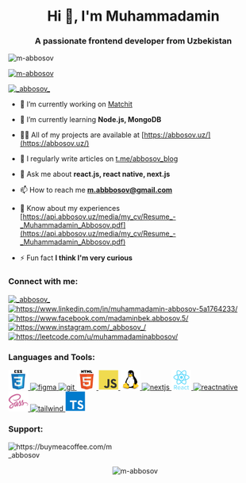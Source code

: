 <h1 align="center">Hi 👋, I'm Muhammadamin</h1>
<h3 align="center">A passionate frontend developer from Uzbekistan</h3>

<p align="left"> <img src="https://komarev.com/ghpvc/?username=m-abbosov&label=Profile%20views&color=0e75b6&style=flat" alt="m-abbosov" /> </p>

<p align="left"> <a href="https://github.com/ryo-ma/github-profile-trophy"><img src="https://github-profile-trophy.vercel.app/?username=m-abbosov" alt="m-abbosov" /></a> </p>

<p align="left"> <a href="https://twitter.com/_abbosov_" target="blank"><img src="https://img.shields.io/twitter/follow/_abbosov_?logo=twitter&style=for-the-badge" alt="_abbosov_" /></a> </p>

- 🔭 I’m currently working on [Matchit](https://matchit.one/)

- 🌱 I’m currently learning **Node.js, MongoDB**

- 👨‍💻 All of my projects are available at [https://abbosov.uz/](https://abbosov.uz/)

- 📝 I regularly write articles on [t.me/abbosov_blog](t.me/abbosov_blog)

- 💬 Ask me about **react.js, react native, next.js**

- 📫 How to reach me **m.abbbosov@gmail.com**

- 📄 Know about my experiences [https://api.abbosov.uz/media/my_cv/Resume_-_Muhammadamin_Abbosov.pdf](https://api.abbosov.uz/media/my_cv/Resume_-_Muhammadamin_Abbosov.pdf)

- ⚡ Fun fact **I think I'm very curious**

<h3 align="left">Connect with me:</h3>
<p align="left">
<a href="https://twitter.com/_abbosov_" target="blank"><img align="center" src="https://raw.githubusercontent.com/rahuldkjain/github-profile-readme-generator/master/src/images/icons/Social/twitter.svg" alt="_abbosov_" height="30" width="40" /></a>
<a href="https://linkedin.com/in/https://www.linkedin.com/in/muhammadamin-abbosov-5a1764233/" target="blank"><img align="center" src="https://raw.githubusercontent.com/rahuldkjain/github-profile-readme-generator/master/src/images/icons/Social/linked-in-alt.svg" alt="https://www.linkedin.com/in/muhammadamin-abbosov-5a1764233/" height="30" width="40" /></a>
<a href="https://fb.com/https://www.facebook.com/madaminbek.abbosov.5/" target="blank"><img align="center" src="https://raw.githubusercontent.com/rahuldkjain/github-profile-readme-generator/master/src/images/icons/Social/facebook.svg" alt="https://www.facebook.com/madaminbek.abbosov.5/" height="30" width="40" /></a>
<a href="https://instagram.com/https://www.instagram.com/_abbosov_/" target="blank"><img align="center" src="https://raw.githubusercontent.com/rahuldkjain/github-profile-readme-generator/master/src/images/icons/Social/instagram.svg" alt="https://www.instagram.com/_abbosov_/" height="30" width="40" /></a>
<a href="https://www.leetcode.com/https://leetcode.com/u/muhammadaminabbosov/" target="blank"><img align="center" src="https://raw.githubusercontent.com/rahuldkjain/github-profile-readme-generator/master/src/images/icons/Social/leet-code.svg" alt="https://leetcode.com/u/muhammadaminabbosov/" height="30" width="40" /></a>
</p>

<h3 align="left">Languages and Tools:</h3>
<p align="left"> <a href="https://www.w3schools.com/css/" target="_blank" rel="noreferrer"> <img src="https://raw.githubusercontent.com/devicons/devicon/master/icons/css3/css3-original-wordmark.svg" alt="css3" width="40" height="40"/> </a> <a href="https://www.figma.com/" target="_blank" rel="noreferrer"> <img src="https://www.vectorlogo.zone/logos/figma/figma-icon.svg" alt="figma" width="40" height="40"/> </a> <a href="https://git-scm.com/" target="_blank" rel="noreferrer"> <img src="https://www.vectorlogo.zone/logos/git-scm/git-scm-icon.svg" alt="git" width="40" height="40"/> </a> <a href="https://www.w3.org/html/" target="_blank" rel="noreferrer"> <img src="https://raw.githubusercontent.com/devicons/devicon/master/icons/html5/html5-original-wordmark.svg" alt="html5" width="40" height="40"/> </a> <a href="https://developer.mozilla.org/en-US/docs/Web/JavaScript" target="_blank" rel="noreferrer"> <img src="https://raw.githubusercontent.com/devicons/devicon/master/icons/javascript/javascript-original.svg" alt="javascript" width="40" height="40"/> </a> <a href="https://www.linux.org/" target="_blank" rel="noreferrer"> <img src="https://raw.githubusercontent.com/devicons/devicon/master/icons/linux/linux-original.svg" alt="linux" width="40" height="40"/> </a> <a href="https://nextjs.org/" target="_blank" rel="noreferrer"> <img src="https://cdn.worldvectorlogo.com/logos/nextjs-2.svg" alt="nextjs" width="40" height="40"/> </a> <a href="https://reactjs.org/" target="_blank" rel="noreferrer"> <img src="https://raw.githubusercontent.com/devicons/devicon/master/icons/react/react-original-wordmark.svg" alt="react" width="40" height="40"/> </a> <a href="https://reactnative.dev/" target="_blank" rel="noreferrer"> <img src="https://reactnative.dev/img/header_logo.svg" alt="reactnative" width="40" height="40"/> </a> <a href="https://sass-lang.com" target="_blank" rel="noreferrer"> <img src="https://raw.githubusercontent.com/devicons/devicon/master/icons/sass/sass-original.svg" alt="sass" width="40" height="40"/> </a> <a href="https://tailwindcss.com/" target="_blank" rel="noreferrer"> <img src="https://www.vectorlogo.zone/logos/tailwindcss/tailwindcss-icon.svg" alt="tailwind" width="40" height="40"/> </a> <a href="https://www.typescriptlang.org/" target="_blank" rel="noreferrer"> <img src="https://raw.githubusercontent.com/devicons/devicon/master/icons/typescript/typescript-original.svg" alt="typescript" width="40" height="40"/> </a> </p>

<h3 align="left">Support:</h3>
<p><a href="https://www.buymeacoffee.com/https://buymeacoffee.com/m_abbosov"> <img align="left" src="https://cdn.buymeacoffee.com/buttons/v2/default-yellow.png" height="50" width="210" alt="https://buymeacoffee.com/m_abbosov" /></a></p><br><br>

<p><img align="center" src="https://github-readme-stats.vercel.app/api/top-langs?username=m-abbosov&show_icons=true&locale=en&layout=compact" alt="m-abbosov" /></p>
